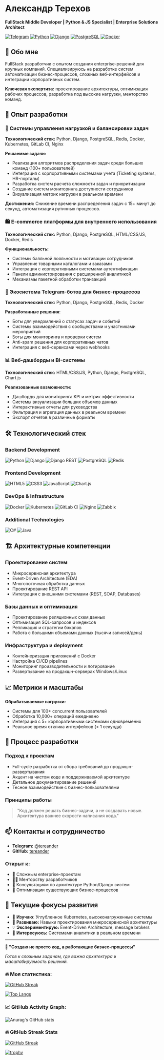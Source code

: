 # Александр Терехов
**FullStack Middle Developer | Python & JS Specialist | Enterprise Solutions Architect**

[![Telegram](https://img.shields.io/badge/Telegram-%40tereander-blue)](https://t.me/tereander)
[![Python](https://img.shields.io/badge/Python-3.x-%233776AB?logo=python&logoColor=white)](https://python.org)
[![Django](https://img.shields.io/badge/Django-4.x-%23092E20?logo=django&logoColor=white)](https://djangoproject.com)
[![PostgreSQL](https://img.shields.io/badge/PostgreSQL-15-%23316192?logo=postgresql&logoColor=white)](https://postgresql.org)
[![Docker](https://img.shields.io/badge/Docker-24-%232496ED?logo=docker&logoColor=white)](https://docker.com)

## 🚀 Обо мне

FullStack разработчик с опытом создания enterprise-решений для крупных компаний. Специализируюсь на разработке систем автоматизации бизнес-процессов, сложных веб-интерфейсов и интеграции корпоративных систем.

**Ключевая экспертиза:** проектирование архитектуры, оптимизация рабочих процессов, разработка под высокие нагрузки, менторство команд.

## 💼 Опыт разработки

### 🔄 **Системы управления нагрузкой и балансировки задач**
**Технологический стек:** Python, Django, PostgreSQL, Redis, Docker, Kubernetes, GitLab CI, Nginx

**Решаемые задачи:**
- Реализация алгоритмов распределения задач среди больших команд (100+ пользователей)
- Интеграция с корпоративными системами учета (Ticketing systems, HR-порталы)
- Разработка систем расчета сложности задач и приоритизации
- Создание систем мониторинга доступности сотрудников
- Визуализация метрик нагрузки в реальном времени

**Достижения:** Снижение времени распределения задач с 15+ минут до секунд, автоматизация рутинных процессов.

### 🛍 **E-commerce платформы для внутреннего использования**
**Технологический стек:** Python, Django, PostgreSQL, HTML/CSS/JS, Docker, Redis

**Функциональность:**
- Системы балльной лояльности и мотивации сотрудников
- Управление товарными каталогами и заказами
- Интеграция с корпоративными системами аутентификации
- Панели администрирования с расширенной аналитикой
- Механизмы пакетной обработки транзакций

### 🤖 **Экосистема Telegram-ботов для бизнес-процессов**
**Технологический стек:** Python, Django, PostgreSQL, Redis, Docker

**Разработанные решения:**
- Боты для уведомлений о статусах задач и событий
- Системы взаимодействия с сообществами и участниками мероприятий
- Боты для мониторинга и проверки систем
- Anti-spam решения для корпоративных чатов
- Интеграция с веб-сервисами через webhooks

### 📊 **Веб-дашборды и BI-системы**
**Технологический стек:** HTML/CSS/JS, Python, Django, PostgreSQL, Chart.js

**Реализованные возможности:**
- Дашборды для мониторинга KPI и метрик эффективности
- Системы визуализации больших объемов данных
- Интерактивные отчеты для руководства
- Фильтрация и агрегация данных в реальном времени
- Экспорт отчетов в различные форматы

## 🛠 Технологический стек

### **Backend Development**
![Python](https://img.shields.io/badge/Python-Expert-%233776AB?logo=python&logoColor=white)
![Django](https://img.shields.io/badge/Django-Expert-%23092E20?logo=django&logoColor=white)
![Django REST](https://img.shields.io/badge/Django_REST-Intermediate-%23FF1700?logo=django&logoColor=white)
![PostgreSQL](https://img.shields.io/badge/PostgreSQL-Advanced-%23316192?logo=postgresql&logoColor=white)
![Redis](https://img.shields.io/badge/Redis-Intermediate-%23DC382D?logo=redis&logoColor=white)

### **Frontend Development**
![HTML5](https://img.shields.io/badge/HTML5-Expert-%23E34F26?logo=html5&logoColor=white)
![CSS3](https://img.shields.io/badge/CSS3-Expert-%231572B6?logo=css3&logoColor=white)
![JavaScript](https://img.shields.io/badge/JavaScript-Intermediate-%23F7DF1E?logo=javascript&logoColor=black)
![Chart.js](https://img.shields.io/badge/Chart.js-Intermediate-%23FF6384?logo=chart.js&logoColor=white)

### **DevOps & Infrastructure**
![Docker](https://img.shields.io/badge/Docker-Intermediate-%232496ED?logo=docker&logoColor=white)
![Kubernetes](https://img.shields.io/badge/Kubernetes-Beginner-%23326CE5?logo=kubernetes&logoColor=white)
![GitLab CI](https://img.shields.io/badge/GitLab_CI-Intermediate-%23FC6D26?logo=gitlab&logoColor=white)
![Nginx](https://img.shields.io/badge/Nginx-Intermediate-%23009639?logo=nginx&logoColor=white)
![Zabbix](https://img.shields.io/badge/Zabbix-Intermediate-%23D50000?logo=zabbix&logoColor=white)

### **Additional Technologies**
![C#](https://img.shields.io/badge/C%23-Intermediate-%23239120?logo=c-sharp&logoColor=white)
![Java](https://img.shields.io/badge/Java-Beginner-%23ED8B00?logo=java&logoColor=white)

## 🏗️ Архитектурные компетенции

### **Проектирование систем**
- Микросервисная архитектура
- Event-Driven Architecture (EDA)
- Многопоточная обработка данных
- Проектирование REST API
- Интеграция с внешними системами (REST, SOAP, Databases)

### **Базы данных и оптимизация**
- Проектирование реляционных схем данных
- Оптимизация SQL-запросов и индексов
- Репликация и стратегии бэкапов
- Работа с большими объемами данных (тысячи записей/день)

### **Инфраструктура и deployment**
- Контейнеризация приложений с Docker
- Настройка CI/CD pipelines
- Мониторинг производительности и логирование
- Развертывание на продакшн-серверах Windows/Linux

## 📈 Метрики и масштабы

**Обрабатываемые нагрузки:**
- Системы для 100+ concurrent пользователей
- Обработка 10,000+ операций ежедневно
- Интеграция с 5+ корпоративными системами одновременно
- Реальное время отклика интерфейсов (< 1 секунда)

## 🎯 Процесс разработки

### **Подход к проектам**
- Full-cycle разработка от сбора требований до продакшн-развертывания
- Акцент на чистом коде и поддерживаемой архитектуре
- Детальное документирование решений
- Тесное взаимодействие с бизнес-пользователями

### **Принципы работы**
> "Код должен решать бизнес-задачи, а не создавать новые. Архитектура важнее скорости написания кода."

## 📫 Контакты и сотрудничество

- **Telegram:** [@tereander](https://t.me.com/tereander)
- **GitHub:** [tereander](https://github.com/tereander)

### **Открыт к:**
- 🤝 Сложным enterprise-проектам
- 👨‍💻 Менторству разработчиков
- 🔧 Консультациям по архитектуре Python/Django систем
- 🚀 Оптимизации существующих бизнес-процессов

## 🌱 Текущие фокусы развития

- 🔭 **Изучаю:** Углубленное Kubernetes, высоконагруженные системы
- 🌱 **Развиваю:** Навыки проектирования микросервисной архитектуры
- 💡 **Экспериментирую:** Event-Driven Architecture, message brokers
- 👥 **Интересуюсь:** Системами аналитики в реальном времени

---

**💼 "Создаю не просто код, а работающие бизнес-процессы"**

*Готов к сложным задачам, где важна архитектура и масштабируемость решений.*

### :fire: Моя статистика:
[![GitHub Streak](https://github-readme-streak-stats.herokuapp.com?user=Tereander&theme=dark&exclude_days=Sat)](https://git.io/streak-stats)

[![Top Langs](https://github-readme-stats.vercel.app/api/top-langs/?username=Tereander&layout=compact&theme=vision-friendly-dark)](https://github.com/anuraghazra/github-readme-stats)

### 📈 GitHub Activity Graph:

![Anurag's GitHub stats](https://github-readme-stats.vercel.app/api?username=Tereander&show_icons=true&theme=radical)
### 🔥 GitHub Streak Stats
[![GitHub Streak](https://github-readme-streak-stats.herokuapp.com/?user=Tereander&theme=dark)](https://git.io/streak-stats)

[![trophy](https://github-profile-trophy.vercel.app/?username=Tereander&theme=onedark)](https://github.com/ryo-ma/github-profile-trophy)
